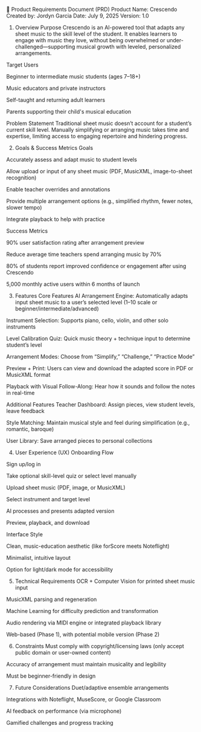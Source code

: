 📄 Product Requirements Document (PRD)
Product Name: Crescendo
Created by: Jordyn Garcia
Date: July 9, 2025
Version: 1.0

1. Overview
Purpose
Crescendo is an AI-powered tool that adapts any sheet music to the skill level of the student. It enables learners to engage with music they love, without being overwhelmed or under-challenged—supporting musical growth with leveled, personalized arrangements.

Target Users

Beginner to intermediate music students (ages 7–18+)

Music educators and private instructors

Self-taught and returning adult learners

Parents supporting their child's musical education

Problem Statement
Traditional sheet music doesn’t account for a student’s current skill level. Manually simplifying or arranging music takes time and expertise, limiting access to engaging repertoire and hindering progress.

2. Goals & Success Metrics
Goals

Accurately assess and adapt music to student levels

Allow upload or input of any sheet music (PDF, MusicXML, image-to-sheet recognition)

Enable teacher overrides and annotations

Provide multiple arrangement options (e.g., simplified rhythm, fewer notes, slower tempo)

Integrate playback to help with practice

Success Metrics

90% user satisfaction rating after arrangement preview

Reduce average time teachers spend arranging music by 70%

80% of students report improved confidence or engagement after using Crescendo

5,000 monthly active users within 6 months of launch

3. Features
Core Features
AI Arrangement Engine: Automatically adapts input sheet music to a user’s selected level (1–10 scale or beginner/intermediate/advanced)

Instrument Selection: Supports piano, cello, violin, and other solo instruments

Level Calibration Quiz: Quick music theory + technique input to determine student’s level

Arrangement Modes: Choose from “Simplify,” “Challenge,” “Practice Mode”

Preview + Print: Users can view and download the adapted score in PDF or MusicXML format

Playback with Visual Follow-Along: Hear how it sounds and follow the notes in real-time

Additional Features
Teacher Dashboard: Assign pieces, view student levels, leave feedback

Style Matching: Maintain musical style and feel during simplification (e.g., romantic, baroque)

User Library: Save arranged pieces to personal collections

4. User Experience (UX)
Onboarding Flow

Sign up/log in

Take optional skill-level quiz or select level manually

Upload sheet music (PDF, image, or MusicXML)

Select instrument and target level

AI processes and presents adapted version

Preview, playback, and download

Interface Style

Clean, music-education aesthetic (like forScore meets Noteflight)

Minimalist, intuitive layout

Option for light/dark mode for accessibility

5. Technical Requirements
OCR + Computer Vision for printed sheet music input

MusicXML parsing and regeneration

Machine Learning for difficulty prediction and transformation

Audio rendering via MIDI engine or integrated playback library

Web-based (Phase 1), with potential mobile version (Phase 2)

6. Constraints
Must comply with copyright/licensing laws (only accept public domain or user-owned content)

Accuracy of arrangement must maintain musicality and legibility

Must be beginner-friendly in design

7. Future Considerations
Duet/adaptive ensemble arrangements

Integrations with Noteflight, MuseScore, or Google Classroom

AI feedback on performance (via microphone)

Gamified challenges and progress tracking
